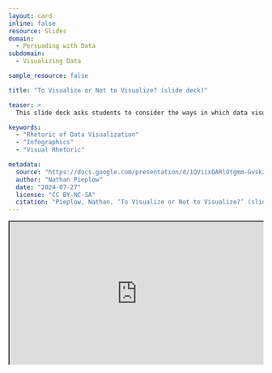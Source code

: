 ```yaml
---
layout: card
inline: false
resource: Slides
domain:
  - Persuading with Data
subdomain:
  - Visualizing Data

sample_resource: false

title: "To Visualize or Not to Visualize? (slide deck)"

teaser: >
  This slide deck asks students to consider the ways in which data visualizations, and visual rhetoric more broadly, can either help or fail to help an argument. It encourages students to evaluate the ethos, pathos, and logos of a visual, as well as how it responds to the exigence, audience, and purpose. It provides criteria and practice in distinguishing between actual data visualizations and the mere decorations that are so common in infographics. It also gives examples of situations in which words alone may remain more powerful than visuals. The slide deck with instructor notes could be used as a reading or an activity.

keywords:
  - "Rhetoric of Data Visualization"
  - "Infographics"
  - "Visual Rhetoric"

metadata:
  source: "https://docs.google.com/presentation/d/1QViixQARlOtgmm-GvskzqwuEJTptQAyy/edit?usp=sharing&ouid=116941745404208628216&rtpof=true&sd=true"
  author: "Nathan Pieplow"
  date: "2024-07-27"
  license: "CC BY-NC-SA"
  citation: "Pieplow, Nathan. ‘To Visualize or Not to Visualize?’ (slide deck). Data Advocacy 4 All, University of Colorado. 27 July 2024"
---
```


<div style="position: relative; padding-bottom: 56.25%; height: 0; overflow: hidden;"><iframe src="https://docs.google.com/presentation/d/1QViixQARlOtgmm-GvskzqwuEJTptQAyy/edit?usp=sharing&ouid=116941745404208628216&rtpof=true&sd=true" width="100%" title="To Visualize or Not to Visualize? (slide deck)" style="border:2px #323639 solid; position: absolute; top: 0; left: 0; right: 0; bottom: 0; height: 100%; max-width: 100%;"></iframe></div>

